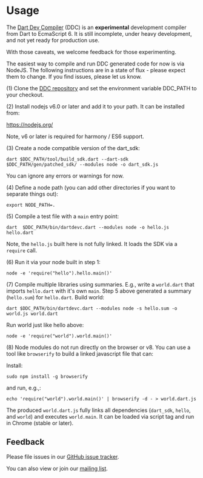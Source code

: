 # Usage

The [Dart Dev Compiler](README.md) (DDC) is an **experimental**
development compiler from Dart to EcmaScript 6.  It is
still incomplete, under heavy development, and not yet ready for
production use.

With those caveats, we welcome feedback for those experimenting.

The easiest way to compile and run DDC generated code for now is via NodeJS.  The following instructions are in a state of flux - please expect them to change.  If you find issues, please let us know.

(1) Clone the [DDC repository](https://github.com/dart-lang/dev_compiler) and set the environment variable DDC_PATH to your checkout.

(2) Install nodejs v6.0 or later and add it to your path.  It can be installed from:

https://nodejs.org/

Note, v6 or later is required for harmony / ES6 support.

(3) Create a node compatible version of the dart_sdk:

```
dart $DDC_PATH/tool/build_sdk.dart --dart-sdk $DDC_PATH/gen/patched_sdk/ --modules node -o dart_sdk.js
```

You can ignore any errors or warnings for now.

(4) Define a node path (you can add other directories if you want to separate things out):

```
export NODE_PATH=.
```

(5) Compile a test file with a `main` entry point:

```
dart  $DDC_PATH/bin/dartdevc.dart --modules node -o hello.js hello.dart
```

Note, the `hello.js` built here is not fully linked.  It loads the SDK via a `require` call.

(6) Run it via your node built in step 1:

```
node -e 'require("hello").hello.main()'
```

(7) Compile multiple libraries using summaries.  E.g., write a `world.dart` that imports `hello.dart` with it's own `main`.  Step 5 above generated a summary (`hello.sum`) for `hello.dart`.  Build world:

```
dart $DDC_PATH/bin/dartdevc.dart --modules node -s hello.sum -o world.js world.dart
```

Run world just like hello above:

```
node -e 'require("world").world.main()'
```

(8) Node modules do not run directly on the browser or v8.  You can use a tool like `browserify` to build a linked javascript file that can:

Install:
```
sudo npm install -g browserify
```

and run, e.g.,:
```
echo 'require("world").world.main()' | browserify -d - > world.dart.js
```

The produced `world.dart.js` fully links all dependencies (`dart_sdk`, `hello`, and `world`) and executes `world.main`.  It can be loaded via script tag and run in Chrome (stable or later).

## Feedback

Please file issues in our [GitHub issue tracker](https://github.com/dart-lang/dev_compiler/issues).

You can also view or join our [mailing list](https://groups.google.com/a/dartlang.org/forum/#!forum/dev-compiler).



